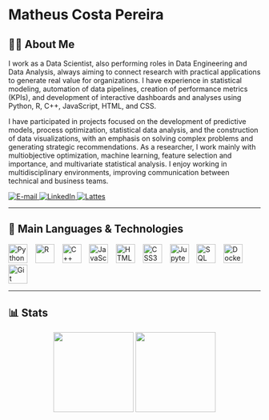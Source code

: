 # Matheus Costa Pereira

## 👨‍💻 About Me

I work as a Data Scientist, also performing roles in Data Engineering and Data Analysis, always aiming to connect research with practical applications to generate real value for organizations. I have experience in statistical modeling, automation of data pipelines, creation of performance metrics (KPIs), and development of interactive dashboards and analyses using Python, R, C++, JavaScript, HTML, and CSS.

I have participated in projects focused on the development of predictive models, process optimization, statistical data analysis, and the construction of data visualizations, with an emphasis on solving complex problems and generating strategic recommendations. As a researcher, I work mainly with multiobjective optimization, machine learning, feature selection and importance, and multivariate statistical analysis. I enjoy working in multidisciplinary environments, improving communication between technical and business teams.

<a href="mailto:matheusc_pereira@outlook.com">
  <img src="https://img.shields.io/badge/E--mail-0078D4?style=for-the-badge&logo=microsoft-outlook&logoColor=white" alt="E-mail"/>
</a>
<a href="https://www.linkedin.com/in/matheuscostapereira/">
  <img src="https://img.shields.io/badge/LinkedIn-0A66C2?style=for-the-badge&logo=linkedin&logoColor=white" alt="LinkedIn"/>
</a>
<a href="https://lattes.cnpq.br/7025666927284220">
  <img src="https://img.shields.io/badge/Lattes-4169E1?style=for-the-badge&logoColor=white" alt="Lattes"/>
</a>

---

## 🤖 Main Languages & Technologies

<p align="left">
  <img height="38" src="https://cdn.jsdelivr.net/gh/devicons/devicon/icons/python/python-original.svg" alt="Python" title="Python"/>
  &nbsp;&nbsp;
  <img height="38" src="https://cdn.jsdelivr.net/gh/devicons/devicon/icons/r/r-original.svg" alt="R" title="R"/>
  &nbsp;&nbsp;
  <img height="38" src="https://cdn.jsdelivr.net/gh/devicons/devicon/icons/cplusplus/cplusplus-original.svg" alt="C++" title="C++"/>
  &nbsp;&nbsp;
  <img height="38" src="https://cdn.jsdelivr.net/gh/devicons/devicon/icons/javascript/javascript-original.svg" alt="JavaScript" title="JavaScript"/>
  &nbsp;&nbsp;
  <img height="38" src="https://cdn.jsdelivr.net/gh/devicons/devicon/icons/html5/html5-original.svg" alt="HTML5" title="HTML5"/>
  &nbsp;&nbsp;
  <img height="38" src="https://cdn.jsdelivr.net/gh/devicons/devicon/icons/css3/css3-original.svg" alt="CSS3" title="CSS3"/>
  &nbsp;&nbsp;
  <img height="38" src="https://cdn.jsdelivr.net/gh/devicons/devicon/icons/jupyter/jupyter-original.svg" alt="Jupyter" title="Jupyter"/>
  &nbsp;&nbsp;
  <img height="38" src="https://cdn.jsdelivr.net/gh/devicons/devicon/icons/sqlite/sqlite-original.svg" alt="SQL" title="SQL"/>
  &nbsp;&nbsp;
  <img height="38" src="https://cdn.jsdelivr.net/gh/devicons/devicon/icons/docker/docker-original.svg" alt="Docker" title="Docker"/>
  &nbsp;&nbsp;
  <img height="38" src="https://cdn.jsdelivr.net/gh/devicons/devicon/icons/git/git-original.svg" alt="Git" title="Git"/>
</p>

---

## 📊 Stats

<p align="center">
  <img height="160em" src="https://github-readme-stats.vercel.app/api?username=MatheusCostaPereira&show_icons=true&theme=algolia&include_all_commits=true" />
  <img height="160em" src="https://github-readme-stats.vercel.app/api/top-langs/?username=MatheusCostaPereira&layout=compact&theme=algolia" />
</p>
